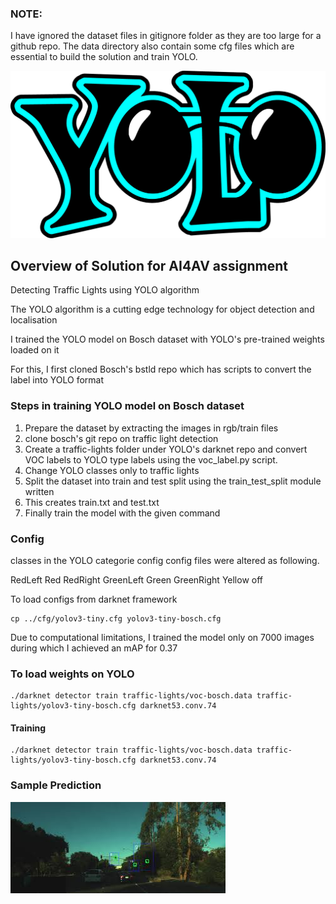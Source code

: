 ### NOTE:

I have ignored the dataset files in gitignore folder as they are too large for a github repo. The data directory also contain some cfg files which are essential to build the solution and train YOLO.

![sample0](https://raw.githubusercontent.com/deveshdatwani/ai4av-assignment/master/yologo_2.png)

## Overview of Solution for AI4AV assignment 
Detecting Traffic Lights using YOLO algorithm

The YOLO algorithm is a cutting edge technology for object detection and localisation

I trained the YOLO model on Bosch dataset with YOLO's pre-trained weights loaded on it

For this, I first cloned Bosch's bstld repo which has scripts to convert the label into YOLO format


### Steps in training YOLO model on Bosch dataset

1. Prepare the dataset by extracting the images in rgb/train files
2. clone bosch's git repo on traffic light detection
3. Create a traffic-lights folder under YOLO's darknet repo and convert VOC labels to YOLO type labels using the voc_label.py script.
4. Change YOLO classes only to traffic lights
5. Split the dataset into train and test split using the train_test_split module written
6. This creates train.txt and test.txt
7. Finally train the model with the given command



### Config

classes in the YOLO categorie config config files were altered as following. 

RedLeft
Red
RedRight
GreenLeft
Green
GreenRight
Yellow
off

To load configs from darknet framework

``` 
cp ../cfg/yolov3-tiny.cfg yolov3-tiny-bosch.cfg

```

Due to computational limitations, I trained the model only on 7000 images during which I achieved an mAP for 0.37


### To load weights on YOLO 

```
./darknet detector train traffic-lights/voc-bosch.data traffic-lights/yolov3-tiny-bosch.cfg darknet53.conv.74
```

#### Training

```
./darknet detector train traffic-lights/voc-bosch.data traffic-lights/yolov3-tiny-bosch.cfg darknet53.conv.74
```

### Sample Prediction

![sample](https://raw.githubusercontent.com/deveshdatwani/ai4av-assignment/master/images.jpeg)
